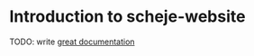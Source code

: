 # Introduction to scheje-website

TODO: write [great documentation](http://jacobian.org/writing/what-to-write/)
